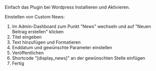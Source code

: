 Einfach das Plugin bei Wordpress Installieren und Aktivieren.

Einstellen von Custom News:
1. Im Admin-Dashboard zum Punkt "News" wechseln und auf "Neuen Beitrag erstellen" klicken
2. Titel eingeben
3. Text hinzufügen und Formatieren
4. Enddatum und gewünschte Parameter einstellen
5. Veröffentlichen
6. Shortcode "[display_news]" an der gewünschten Stelle einfügen
7. Fertig



